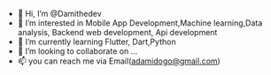 - 👋 Hi, I’m @Damithedev
- 👀 I’m interested in Mobile App Development,Machine learning,Data analysis, Backend web development, Api development
- 🌱 I’m currently learning Flutter, Dart,Python
- 💞️ I’m looking to collaborate on ...
- 📫 you can reach me via Email(adamidogo@gmail.com)

<!---
Damithedev/Damithedev is a ✨ special ✨ repository because its `README.md` (this file) appears on your GitHub profile.
You can click the Preview link to take a look at your changes.
--->
